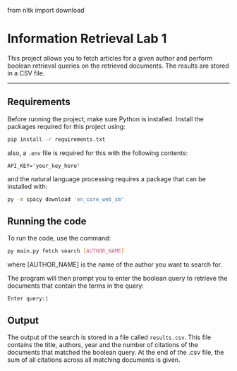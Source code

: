 from nltk import download

# Information Retrieval Lab 1

This project allows you to fetch articles for a given author and perform boolean retrieval queries on the retrieved documents. The results are stored in a CSV file.

---

## Requirements

Before running the project, make sure Python is installed. Install the packages required for this project using:

```bash
pip install -r requirements.txt
```

also, a `.env` file is required for this with the following contents:

```dotenv
API_KEY='your_key_here'
```

and the natural language processing requires a package that can be installed with:

```bash
py -m spacy download 'en_core_web_sm'
```

## Running the code

To run the code, use the command:

```bash
py main.py fetch search [AUTHOR_NAME]
```

where [AUTHOR_NAME] is the name of the author you want to search for.

The program will then prompt you to enter the boolean query to retrieve the documents that contain the terms in the query:

```pycon
Enter query:|
```

## Output

The output of the search is stored in a file called `results.csv`. This
file contains the title, authors, year and the number of citations of the
documents that matched the boolean query. At the end of the .csv file, the
sum of all citations across all matching documents is given.

